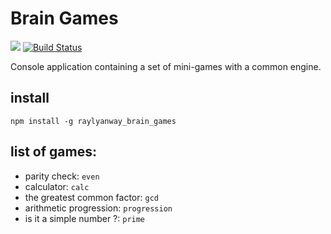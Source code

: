 # Brain Games
<a href="https://codeclimate.com/github/raylyanway/project-lvl1-s352/maintainability"><img src="https://api.codeclimate.com/v1/badges/7d760bdac1346dc3ca33/maintainability" /></a>
[![Build Status](https://travis-ci.org/raylyanway/brain_games.svg?branch=master)](https://travis-ci.org/raylyanway/brain_games)

Console application containing a set of mini-games with a common engine.

## install

`npm install -g raylyanway_brain_games`

## list of games:
  * parity check: `even`
  * calculator: `calc`
  * the greatest common factor: `gcd`
  * arithmetic progression: `progression`
  * is it a simple number ?: `prime`
